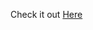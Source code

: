 Check it out <a href="https://js-07-questions-open-close.netlify.app" target="_blank" rel="nofollow">Here</a>

